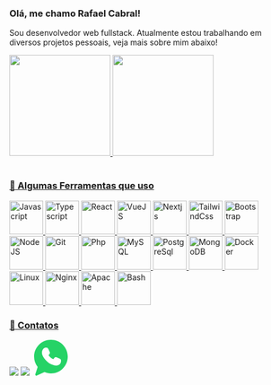 ### Olá, me chamo Rafael Cabral!
Sou desenvolvedor web fullstack. Atualmente estou trabalhando em diversos
projetos pessoais, veja mais sobre mim abaixo!


<link rel="stylesheet" href="https://cdn.jsdelivr.net/gh/devicons/devicon@v2.15.1/devicon.min.css">

<div>
<a href="https://github.com/RafaelCabral26">
<img loading="lazy" height="180em" src="https://github-readme-stats.vercel.app/api?username=RafaelCabral26&show_icons=true&hide=contribs,issues&locale=pt-br"/>
<img loading="lazy" height="180em" src="https://github-readme-stats.vercel.app/api/top-langs/?username=RafaelCabral26&locale=pt-br&langs_count=10&layout=compact"/>
</div>
<br/>
  
### :rocket: Algumas Ferramentas que uso
<div>
<img loading="lazy" title="Javascript" height="60em" src="https://cdn.jsdelivr.net/gh/devicons/devicon/icons/javascript/javascript-original.svg" />
<img loading="lazy" title="Typescript" height="60em" src="https://cdn.jsdelivr.net/gh/devicons/devicon/icons/typescript/typescript-original.svg" />
<img loading="lazy" title="React" height="60em" src="https://cdn.jsdelivr.net/gh/devicons/devicon/icons/react/react-original.svg" />
  <img loading="lazy" title="VueJS" height="60em" src="https://cdn.jsdelivr.net/gh/devicons/devicon/icons/vuejs/vuejs-original.svg" />
  <img loading="lazy" title="Nextjs" height="60em" src="https://cdn.jsdelivr.net/gh/devicons/devicon/icons/nextjs/nextjs-original.svg" />
  <img loading="lazy" title="TailwindCss" height="60em" src="https://cdn.jsdelivr.net/gh/devicons/devicon/icons/tailwindcss/tailwindcss-plain.svg" />
  <img loading="lazy" title="Bootstrap" height="60em" src="https://cdn.jsdelivr.net/gh/devicons/devicon/icons/bootstrap/bootstrap-original.svg" />
  <br/>
  <img loading="lazy" title="NodeJS" height="60em" src="https://cdn.jsdelivr.net/gh/devicons/devicon/icons/nodejs/nodejs-original.svg" />
  <img loading="lazy" title="Git" height="60em" src="https://cdn.jsdelivr.net/gh/devicons/devicon/icons/git/git-original.svg" />
  <img loading="lazy" title="Php" height="60em" src="https://cdn.jsdelivr.net/gh/devicons/devicon/icons/php/php-original.svg" />
  <img loading="lazy" title="MySQL" height="60em" src="https://cdn.jsdelivr.net/gh/devicons/devicon/icons/mysql/mysql-original.svg" />
  <img loading="lazy" title="PostgreSql" height="60em" src="https://cdn.jsdelivr.net/gh/devicons/devicon/icons/postgresql/postgresql-original.svg" />
  <img loading="lazy" title="MongoDB" height="60em" src="https://cdn.jsdelivr.net/gh/devicons/devicon/icons/mongodb/mongodb-original.svg" />
  <img loading="lazy" title="Docker" height="60em" src="https://cdn.jsdelivr.net/gh/devicons/devicon/icons/docker/docker-original.svg" />
  <br/>
   <img loading="lazy" title="Linux" height="60em" src="https://cdn.jsdelivr.net/gh/devicons/devicon/icons/linux/linux-original.svg" />
  <img loading="lazy" title="Nginx" height="60em" src="https://cdn.jsdelivr.net/gh/devicons/devicon/icons/nginx/nginx-original.svg" />
  <img loading="lazy" title="Apache" height="60em" src="https://cdn.jsdelivr.net/gh/devicons/devicon/icons/apache/apache-original.svg" />
  <img loading="lazy" title="Bash" height="60em" src="https://cdn.jsdelivr.net/gh/devicons/devicon/icons/bash/bash-plain.svg" />
</div>

### :email: Contatos
<div>
<a href = "mailto:rafaelcabral261992@gmail.com"><img loading="lazy" src="https://img.shields.io/badge/Gmail-D14836?style=for-the-badge&logo=gmail&logoColor=white" target="_blank"></a>
<a href="https://www.linkedin.com/in/rafael-cabral-777522243/" target="_blank"><img loading="lazy" src="https://img.shields.io/badge/-LinkedIn-%230077B5?style=for-the-badge&logo=linkedin&logoColor=white" target="_blank"></a>   
  <a href="#" target="_blank">
  <svg version="1.1" id="Icons" xmlns="http://www.w3.org/2000/svg" xmlns:xlink="http://www.w3.org/1999/xlink" viewBox="0 0 32 32" xml:space="preserve" width="64px" height="64px" fill="#000000"><g id="SVGRepo_bgCarrier" stroke-width="0"></g><g id="SVGRepo_tracerCarrier" stroke-linecap="round" stroke-linejoin="round"></g><g id="SVGRepo_iconCarrier"> <style type="text/css"> .st0{fill:#FFFFFF;} .st1{fill:#3A559F;} .st2{fill:#F4F4F4;} .st3{fill:#FF0084;} .st4{fill:#0063DB;} .st5{fill:#00ACED;} .st6{fill:#FFEC06;} .st7{fill:#FF0000;} .st8{fill:#25D366;} .st9{fill:#0088FF;} .st10{fill:#314358;} .st11{fill:#EE6996;} .st12{fill:#01AEF3;} .st13{fill:#FFFEFF;} .st14{fill:#F06A35;} .st15{fill:#00ADEF;} .st16{fill:#1769FF;} .st17{fill:#1AB7EA;} .st18{fill:#6001D1;} .st19{fill:#E41214;} .st20{fill:#05CE78;} .st21{fill:#7B519C;} .st22{fill:#FF4500;} .st23{fill:#00F076;} .st24{fill:#FFC900;} .st25{fill:#00D6FF;} .st26{fill:#FF3A44;} .st27{fill:#FF6A36;} .st28{fill:#0061FE;} .st29{fill:#F7981C;} .st30{fill:#EE1B22;} .st31{fill:#EF3561;} .st32{fill:none;stroke:#FFFFFF;stroke-width:2;stroke-miterlimit:10;} .st33{fill:#0097D3;} .st34{fill:#01308A;} .st35{fill:#019CDE;} .st36{fill:#FFD049;} .st37{fill:#16A05D;} .st38{fill:#4486F4;} .st39{fill:none;} .st40{fill:#34A853;} .st41{fill:#4285F4;} .st42{fill:#FBBC05;} .st43{fill:#EA4335;} </style> <path class="st8" d="M17,0C8.7,0,2,6.7,2,15c0,3.4,1.1,6.6,3.2,9.2l-2.1,6.4c-0.1,0.4,0,0.8,0.3,1.1C3.5,31.9,3.8,32,4,32 c0.1,0,0.3,0,0.4-0.1l6.9-3.1C13.1,29.6,15,30,17,30c8.3,0,15-6.7,15-15S25.3,0,17,0z"></path> <path class="st0" d="M25.7,20.5c-0.4,1.2-1.9,2.2-3.2,2.4C22.2,23,21.9,23,21.5,23c-0.8,0-2-0.2-4.1-1.1c-2.4-1-4.8-3.1-6.7-5.8 L10.7,16C10.1,15.1,9,13.4,9,11.6c0-2.2,1.1-3.3,1.5-3.8c0.5-0.5,1.2-0.8,2-0.8c0.2,0,0.3,0,0.5,0c0.7,0,1.2,0.2,1.7,1.2l0.4,0.8 c0.3,0.8,0.7,1.7,0.8,1.8c0.3,0.6,0.3,1.1,0,1.6c-0.1,0.3-0.3,0.5-0.5,0.7c-0.1,0.2-0.2,0.3-0.3,0.3c-0.1,0.1-0.1,0.1-0.2,0.2 c0.3,0.5,0.9,1.4,1.7,2.1c1.2,1.1,2.1,1.4,2.6,1.6l0,0c0.2-0.2,0.4-0.6,0.7-0.9l0.1-0.2c0.5-0.7,1.3-0.9,2.1-0.6 c0.4,0.2,2.6,1.2,2.6,1.2l0.2,0.1c0.3,0.2,0.7,0.3,0.9,0.7C26.2,18.5,25.9,19.8,25.7,20.5z"></path> </g></svg>
  </a>
</div>
